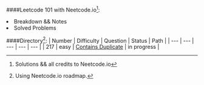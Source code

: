 ####Leetcode 101 with Neetcode.io[^1]:
<li> Breakdown && Notes
<li> Solved Problems

####Directory[^2]:
| Number | Difficulty | Question | Status | Path |
| --- | --- | --- | --- | --- |
| 217 | easy | [Contains Duplicate](https://leetcode.com/problems/contains-duplicate/) | in progress |

[^1]: Solutions && all credits to Neetcode.io
[^2]: Using Neetcode.io roadmap.